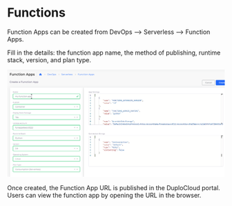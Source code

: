 # Functions

Function Apps can be created from DevOps --> Serverless --> Function Apps.

Fill in the details: the function app name, the method of publishing, runtime stack, version, and plan type.

![](<../../.gitbook/assets/image (6) (3).png>)

Once created, the Function App URL is published in the DuploCloud portal. Users can view the function app by opening the URL in the browser.
